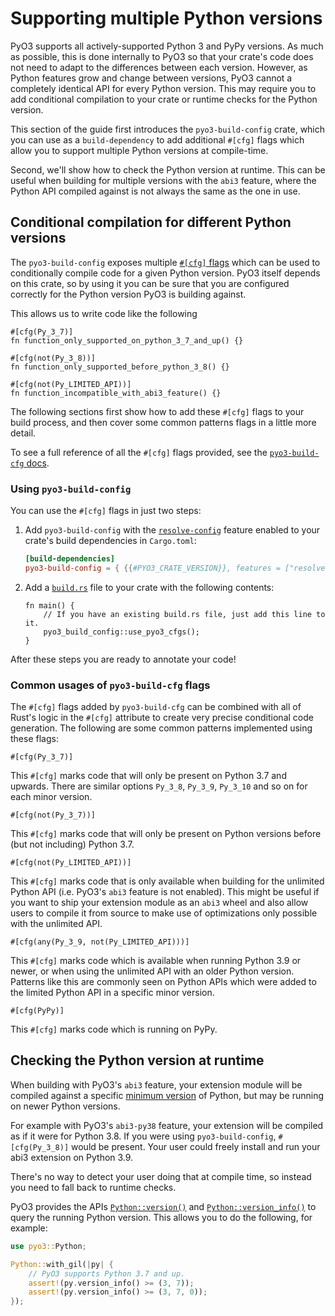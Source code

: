 # Supporting multiple Python versions

PyO3 supports all actively-supported Python 3 and PyPy versions. As much as possible, this is done internally to PyO3 so that your crate's code does not need to adapt to the differences between each version. However, as Python features grow and change between versions, PyO3 cannot a completely identical API for every Python version. This may require you to add conditional compilation to your crate or runtime checks for the Python version.

This section of the guide first introduces the `pyo3-build-config` crate, which you can use as a `build-dependency` to add additional `#[cfg]` flags which allow you to support multiple Python versions at compile-time.

Second, we'll show how to check the Python version at runtime. This can be useful when building for multiple versions with the `abi3` feature, where the Python API compiled against is not always the same as the one in use.

## Conditional compilation for different Python versions

The `pyo3-build-config` exposes multiple [`#[cfg]` flags](https://doc.rust-lang.org/rust-by-example/attribute/cfg.html) which can be used to conditionally compile code for a given Python version. PyO3 itself depends on this crate, so by using it you can be sure that you are configured correctly for the Python version PyO3 is building against.

This allows us to write code like the following

```rust,ignore
#[cfg(Py_3_7)]
fn function_only_supported_on_python_3_7_and_up() {}

#[cfg(not(Py_3_8))]
fn function_only_supported_before_python_3_8() {}

#[cfg(not(Py_LIMITED_API))]
fn function_incompatible_with_abi3_feature() {}
```

The following sections first show how to add these `#[cfg]` flags to your build process, and then cover some common patterns flags in a little more detail.

To see a full reference of all the `#[cfg]` flags provided, see the [`pyo3-build-cfg` docs](https://docs.rs/pyo3-build-config).

### Using `pyo3-build-config`

You can use the `#[cfg]` flags in just two steps:

1. Add `pyo3-build-config` with the [`resolve-config`](../features.md#resolve-config) feature enabled to your crate's build dependencies in `Cargo.toml`:

   ```toml
   [build-dependencies]
   pyo3-build-config = { {{#PYO3_CRATE_VERSION}}, features = ["resolve-config"] }
   ```

2. Add a [`build.rs`](https://doc.rust-lang.org/cargo/reference/build-scripts.html) file to your crate with the following contents:

   ```rust,ignore
   fn main() {
       // If you have an existing build.rs file, just add this line to it.
       pyo3_build_config::use_pyo3_cfgs();
   }
   ```

After these steps you are ready to annotate your code!

### Common usages of `pyo3-build-cfg` flags

The `#[cfg]` flags added by `pyo3-build-cfg` can be combined with all of Rust's logic in the `#[cfg]` attribute to create very precise conditional code generation. The following are some common patterns implemented using these flags:

```text
#[cfg(Py_3_7)]
```

This `#[cfg]` marks code that will only be present on Python 3.7 and upwards. There are similar options `Py_3_8`, `Py_3_9`, `Py_3_10` and so on for each minor version.

```text
#[cfg(not(Py_3_7))]
```

This `#[cfg]` marks code that will only be present on Python versions before (but not including) Python 3.7.

```text
#[cfg(not(Py_LIMITED_API))]
```

This `#[cfg]` marks code that is only available when building for the unlimited Python API (i.e. PyO3's `abi3` feature is not enabled). This might be useful if you want to ship your extension module as an `abi3` wheel and also allow users to compile it from source to make use of optimizations only possible with the unlimited API.

```text
#[cfg(any(Py_3_9, not(Py_LIMITED_API)))]
```

This `#[cfg]` marks code which is available when running Python 3.9 or newer, or when using the unlimited API with an older Python version. Patterns like this are commonly seen on Python APIs which were added to the limited Python API in a specific minor version.

```text
#[cfg(PyPy)]
```

This `#[cfg]` marks code which is running on PyPy.

## Checking the Python version at runtime

When building with PyO3's `abi3` feature, your extension module will be compiled against a specific [minimum version](../building-and-distribution.md#minimum-python-version-for-abi3) of Python, but may be running on newer Python versions.

For example with PyO3's `abi3-py38` feature, your extension will be compiled as if it were for Python 3.8. If you were using `pyo3-build-config`, `#[cfg(Py_3_8)]` would be present. Your user could freely install and run your abi3 extension on Python 3.9.

There's no way to detect your user doing that at compile time, so instead you need to fall back to runtime checks.

PyO3 provides the APIs [`Python::version()`] and [`Python::version_info()`] to query the running Python version. This allows you to do the following, for example:


```rust
use pyo3::Python;

Python::with_gil(|py| {
    // PyO3 supports Python 3.7 and up.
    assert!(py.version_info() >= (3, 7));
    assert!(py.version_info() >= (3, 7, 0));
});
```

[`Python::version()`]: {{#PYO3_DOCS_URL}}/pyo3/marker/struct.Python.html#method.version
[`Python::version_info()`]: {{#PYO3_DOCS_URL}}/pyo3/marker/struct.Python.html#method.version_info
